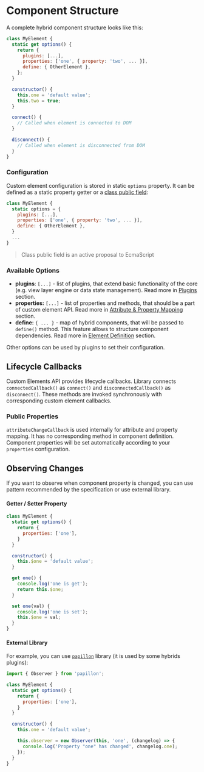 # Component Structure

A complete hybrid component structure looks like this:

```javascript
class MyElement {
  static get options() {
    return {
      plugins: [...],
      properties: ['one', { property: 'two', ... }],
      define: { OtherElement },
    };
  }

  constructor() {
    this.one = 'default value';
    this.two = true;
  }

  connect() {
    // Called when element is connected to DOM
  }

  disconnect() {
    // Called when element is disconnected from DOM
  }
}
```

### Configuration

Custom element configuration is stored in static `options` property. It can be defined as a static property getter or a [class public field](https://github.com/tc39/proposal-class-public-fields):

```javascript
class MyElement {
  static options = {
    plugins: [...],
    properties: ['one', { property: 'two', ... }],
    define: { OtherElement },
  }
  ...
}
```

> Class public field is an active proposal to EcmaScript

### Available Options

* **plugins**: `[...]` - list of plugins, that extend basic functionality of the core \(e.g. view layer engine or data state management\). Read more in [Plugins](./plugins.md) section.
* **properties:** `[...]` - list of properties and methods, that should be a part of custom element API. Read more in [Attribute & Property Mapping](./attribute-and-property-mapping.md) section.
* **define:** `{ ... }` - map of hybrid components, that will be passed to `define()` method. This feature allows to structure component dependencies. Read more in [Element Definition](./element-definition.md) section.

Other options can be used by plugins to set their configuration.

## Lifecycle Callbacks

Custom Elements API provides lifecycle callbacks. Library connects `connectedCallback()` as `connect()` and `disconnectedCallback()` as `disconnect()`. These methods are invoked synchronously with corresponding custom element callbacks.

### Public Properties

`attributeChangeCallback` is used internally for attribute and property mapping. It has no corresponding method in component definition. Component properties will be set automatically according to your `properties` configuration.

## Observing Changes

If you want to observe when component property is changed, you can use pattern recommended by the specification or use external library.

#### Getter / Setter Property

```javascript
class MyElement {
  static get options() {
    return {
      properties: ['one'],
    }
  }

  constructor() {
    this.$one = 'default value';
  }

  get one() {
    console.log('one is get');
    return this.$one;
  }

  set one(val) {
    console.log('one is set');
    this.$one = val;
  }
}
```

#### External Library

For example, you can use [`papillon`](https://github.com/smalluban/papillon) library \(it is used by some hybrids plugins\):

```javascript
import { Observer } from 'papillon';

class MyElement {
  static get options() {
    return {
      properties: ['one'],
    }
  }

  constructor() {
    this.one = 'default value';

    this.observer = new Observer(this, 'one', (changelog) => {
      console.log('Property "one" has changed', changelog.one);
    });
  }
}
```



